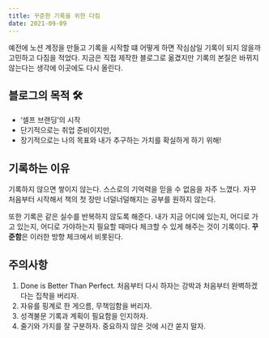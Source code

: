 ```yaml
---
title: 꾸준한 기록을 위한 다짐
date: 2021-09-09
---
```


예전에 노션 계정을 만들고 기록을 시작할 떄 어떻게 하면 작심삼일 기록이 되지 않을까 고민하고 다짐을 적었다. 지금은 직접 제작한 블로그로 옮겼지만 기록의 본질은 바뀌지 않는다는 생각에 이곳에도 다시 올린다.

## 블로그의 목적 🛠️
- ‘셀프 브랜딩’의 시작
- 단기적으로는 취업 준비이지만,
- 장기적으로는 나의 목표와 내가 추구하는 가치를 확실하게 하기 위해!

## 기록하는 이유

기록하지 않으면 쌓이지 않는다. 스스로의 기억력을 믿을 수 없음을 자주 느꼈다. 자꾸 처음부터 시작해서 책의 첫 장만 너덜너덜해지는 공부를 원하지 않는다. 

또한 기록은 같은 실수를 반복하지 않도록 해준다. 내가 지금 어디에 있는지, 어디로 가고 있는지, 어디로 가야하는지 필요할 때마다 체크할 수 있게 해주는 것이 기록이다. **꾸준함**은 이러한 방향 체크에서 비롯된다. 

## 주의사항

1. Done is Better Than Perfect. 처음부터 다시 하자는 강박과 처음부터 완벽하겠다는 집착을 버리자. 
2. 자유를 핑계로 한 게으름, 무책임함을 버리자.
3. 성격불문 기록과 계획이 필요함을 인지하자.
4. 줄기와 가지를 잘 구분하자. 중요하지 않은 것에 시간 쏟지 말자.